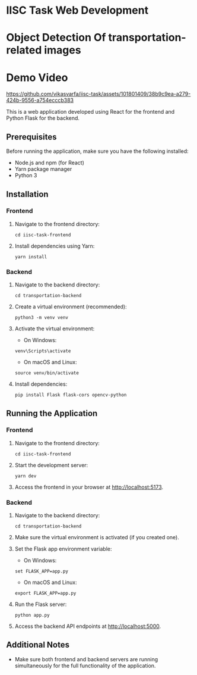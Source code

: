# IISC Task Web Development
# Object Detection Of transportation-related images

# Demo Video
https://github.com/vikasvarfa/iisc-task/assets/101801409/38b9c9ea-a279-424b-9556-a754ecccb383

This is a web application developed using React for the frontend and Python Flask for the backend.

## Prerequisites

Before running the application, make sure you have the following installed:

- Node.js and npm (for React)
- Yarn package manager
- Python 3

## Installation

### Frontend

1. Navigate to the frontend directory:
    ```
    cd iisc-task-frontend
    ```

2. Install dependencies using Yarn:
    ```
    yarn install
    ```

### Backend

1. Navigate to the backend directory:
    ```
    cd transportation-backend
    ```

2. Create a virtual environment (recommended):
    ```
    python3 -m venv venv
    ```

3. Activate the virtual environment:
    - On Windows:
    ```
    venv\Scripts\activate
    ```
    - On macOS and Linux:
    ```
    source venv/bin/activate
    ```

4. Install dependencies:
    ```
    pip install Flask flask-cors opencv-python
    ```

## Running the Application

### Frontend

1. Navigate to the frontend directory:
    ```
    cd iisc-task-frontend
    ```

2. Start the development server:
    ```
    yarn dev
    ```

3. Access the frontend in your browser at [http://localhost:5173](http://localhost:5173).

### Backend

1. Navigate to the backend directory:
    ```
    cd transportation-backend
    ```

2. Make sure the virtual environment is activated (if you created one).

3. Set the Flask app environment variable:
    - On Windows:
    ```
    set FLASK_APP=app.py
    ```
    - On macOS and Linux:
    ```
    export FLASK_APP=app.py
    ```

4. Run the Flask server:
    ```
    python app.py
    ```

5. Access the backend API endpoints at [http://localhost:5000](http://localhost:5000).

## Additional Notes

- Make sure both frontend and backend servers are running simultaneously for the full functionality of the application.
